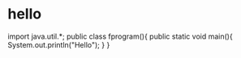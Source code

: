 # hello
import java.util.*;
public class fprogram(){
   public static void main(){
     System.out.println("Hello");
   }
}

